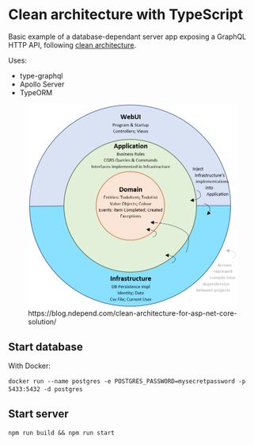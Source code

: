 # Clean architecture with TypeScript

Basic example of a database-dependant server app exposing a GraphQL HTTP API, following [clean architecture](https://blog.cleancoder.com/uncle-bob/2012/08/13/the-clean-architecture.html).

Uses:

- type-graphql
- Apollo Server
- TypeORM

<figure>
    <img src="./Clean-Architecture-Diagram-Asp-Net.png"
         alt="Clean architecture diagram with the outer layer split in two: infrastructure and UI">
    <figcaption>https://blog.ndepend.com/clean-architecture-for-asp-net-core-solution/</figcaption>
</figure>

## Start database

With Docker:

```
docker run --name postgres -e POSTGRES_PASSWORD=mysecretpassword -p 5433:5432 -d postgres
```

## Start server

```
npm run build && npm run start
```
